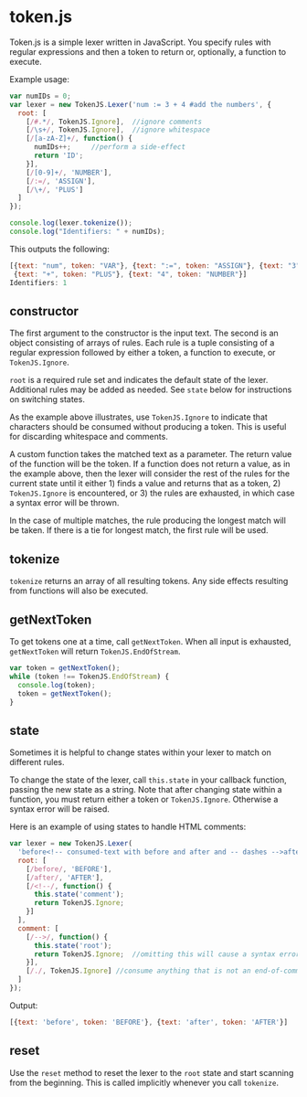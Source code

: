 token.js
========

Token.js is a simple lexer written in JavaScript. You specify rules with regular expressions and then a token to return or, optionally, a function to execute.

Example usage:

```javascript
var numIDs = 0;
var lexer = new TokenJS.Lexer('num := 3 + 4 #add the numbers', {
  root: [
    [/#.*/, TokenJS.Ignore],  //ignore comments
    [/\s+/, TokenJS.Ignore],  //ignore whitespace
    [/[a-zA-Z]+/, function() {
      numIDs++;     //perform a side-effect
      return 'ID';
    }],
    [/[0-9]+/, 'NUMBER'],
    [/:=/, 'ASSIGN'],
    [/\+/, 'PLUS']
  ]
});

console.log(lexer.tokenize());
console.log("Identifiers: " + numIDs);
```

This outputs the following:

```javascript
[{text: "num", token: "VAR"}, {text: ":=", token: "ASSIGN"}, {text: "3", token: "NUMBER"},
 {text: "+", token: "PLUS"}, {text: "4", token: "NUMBER"}]
Identifiers: 1  
```

constructor
----

The first argument to the constructor is the input text. The second is an object consisting of arrays of rules. Each rule is a tuple consisting of a regular expression followed by either a token, a function to execute, or ```TokenJS.Ignore```.

`root` is a required rule set and indicates the default state of the lexer. Additional rules may be added as needed. See `state` below for instructions on switching states.

As the example above illustrates, use ```TokenJS.Ignore``` to indicate that characters should be consumed without producing a token. This is useful for discarding whitespace and comments.

A custom function takes the matched text as a parameter. The return value of the function will be the token. If a function does not return a value, as in the example above, then the lexer will consider the rest of the rules for the current state until it either 1) finds a value and returns that as a token, 2) ```TokenJS.Ignore``` is encountered, or 3) the rules are exhausted, in which case a syntax error will be thrown.

In the case of multiple matches, the rule producing the longest match will be taken. If there is a tie for longest match, the first rule will be used.

tokenize
--------

```tokenize``` returns an array of all resulting tokens. Any side effects resulting from functions will also be executed.

getNextToken
------------

To get tokens one at a time, call ```getNextToken```. When all input is exhausted, ```getNextToken``` will return ```TokenJS.EndOfStream```.

```javascript
var token = getNextToken();
while (token !== TokenJS.EndOfStream) {
  console.log(token);
  token = getNextToken();
}
```

state
-----

Sometimes it is helpful to change states within your lexer to match on different rules.

To change the state of the lexer, call `this.state` in your callback function, passing the new state as a string. Note that after changing state within a function, you must return either a token or `TokenJS.Ignore`. Otherwise a syntax error will be raised.

Here is an example of using states to handle HTML comments:

```javascript
var lexer = new TokenJS.Lexer(
  'before<!-- consumed-text with before and after and -- dashes -->after', {
  root: [
    [/before/, 'BEFORE'],
    [/after/, 'AFTER'],
    [/<!--/, function() {
      this.state('comment');
      return TokenJS.Ignore;
    }]
  ],
  comment: [
    [/-->/, function() {
      this.state('root');
      return TokenJS.Ignore;  //omitting this will cause a syntax error
    }],
    [/./, TokenJS.Ignore] //consume anything that is not an end-of-comment
  ]
});
```

Output:

```javascript
[{text: 'before', token: 'BEFORE'}, {text: 'after', token: 'AFTER'}]
```

reset
-------

Use the `reset` method to reset the lexer to the `root` state and start scanning from the beginning. This is called implicitly whenever you call `tokenize`.
